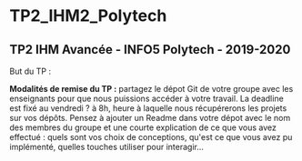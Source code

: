 # TP2_IHM2_Polytech

## TP2 IHM Avancée - INFO5 Polytech - 2019-2020

But du TP :  

**Modalités de remise du TP :** partagez le dépot Git de votre groupe avec les enseignants pour que nous puissions accéder à votre travail. La deadline est fixé au vendredi ? à 8h, heure à laquelle nous récupérerons les projets sur vos dépôts. Pensez à ajouter un Readme dans votre dépot avec le nom des membres du groupe et une courte explication de ce que vous avez effectué : quels sont vos choix de conceptions, qu'est ce que vous avez pu implémenté, quelles touches utiliser pour interagir...
